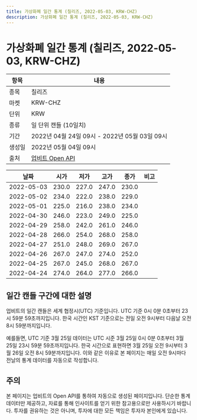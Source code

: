 ```yaml
---
title: 가상화폐 일간 통계 (칠리즈, 2022-05-03, KRW-CHZ)
description: 가상화폐 일간 통계 (칠리즈, 2022-05-03, KRW-CHZ)
---
```



가상화폐 일간 통계 (칠리즈, 2022-05-03, KRW-CHZ)
===

|항목|내용|
|--|--|
|종목|칠리즈|
|마켓|KRW-CHZ|
|단위|KRW|
|종류|일 단위 캔들 (10일치)|
|기간|2022년 04월 24일 09시 - 2022년 05월 03일 09시|
|생성일|2022년 05월 04일 09시|
|출처|[업비트 Open API](https://docs.upbit.com)|


|날짜|시가|저가|고가|종가|비고|
|--|--|--|--|--|--|
|2022-05-03|230.0|227.0|247.0|230.0|    |
|2022-05-02|234.0|222.0|238.0|229.0|    |
|2022-05-01|225.0|216.0|238.0|234.0|    |
|2022-04-30|246.0|223.0|249.0|225.0|    |
|2022-04-29|258.0|242.0|261.0|246.0|    |
|2022-04-28|266.0|254.0|268.0|258.0|    |
|2022-04-27|251.0|248.0|269.0|267.0|    |
|2022-04-26|267.0|247.0|274.0|252.0|    |
|2022-04-25|267.0|245.0|268.0|267.0|    |
|2022-04-24|274.0|264.0|277.0|266.0|    |


일간 캔들 구간에 대한 설명
---


업비트의 일간 캔들은 세계 협정시(UTC) 기준입니다. 
UTC 기준 0시 0분 0초부터 23시 59분 59초까지입니다. 
한국 시간인 KST 기준으로는 전일 오전 9시부터 다음날 오전 8시 59분까지입니다. 


예를들면, UTC 기준 3월 25일 데이터는 UTC 시준 3월 25일 0시 0분 0초부터 3월 25일 23시 59분 59초까지입니다. 
한국 시간으로 표현하면 3월 25일 오전 9시부터 3월 26일 오전 8시 59분까지입니다. 
이와 같은 이유로 본 페이지는 매일 오전 9시마다 전날의 통계 데이터를 자동으로 작성합니다. 


주의
---


본 페이지는 업비트의 Open API를 통하여 자동으로 생성된 페이지입니다. 
단순한 통계 데이터만 제공하고, 자료를 통해 인사이트를 얻기 위한 참고용으로만 사용하시기 바랍니다. 
투자를 권유하는 것은 아니며, 투자에 대한 모든 책임은 투자자 본인에게 있습니다. 
